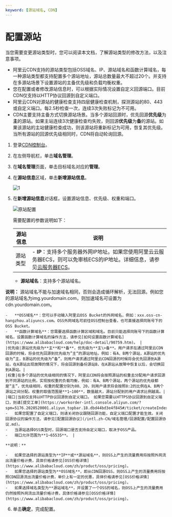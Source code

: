```yaml
---
keyword: [源站域名, CDN]
---
```


# 配置源站

当您需要变更源站类型时，您可以阅读本文档，了解源站类型的修改方法，以及注意事项。

-   阿里云CDN支持的源站类型包括OSS域名、IP、源站域名和函数计算域名，每一种源站类型都支持配置多个源站地址，源站总数量最大不超过20个。并支持在多源站场景下设置源站的主备优先级和负载均衡权重。
-   您在配置或者修改源站信息时，可以根据实际情况设置自定义回源端口。目前CDN仅支持以HTTP协议回源到自定义端口。
-   阿里云CDN对源站的健康检查支持四层健康检查机制，探测源站的80、443或自定义端口。每2.5秒检查一次，连续3次失败标记为不可用。
-   CDN主要支持主备方式切换源站场景。当多个源站回源时，优先回源**优先级**为**主**的源站。如果主站连续3次健康检查均失败，则回源**优先级**为**备**的源站。如果该源站的主站健康检查成功，则该源站将重新标记为可用，恢复其优先级。当所有源站的回源优先级相同时，CDN将自动轮询回源。

1.  登录[CDN控制台](https://cdn.console.aliyun.com)。

2.  在左侧导航栏，单击**域名管理**。

3.  在**域名管理**页面，单击目标域名对应的**管理**。

4.  在**源站信息**区域，单击**新增源站信息**。

    ![1](https://static-aliyun-doc.oss-accelerate.aliyuncs.com/assets/img/zh-CN/5984481261/p276724.png)

5.  在**新增源站信息**对话框，设置源站信息、优先级、权重和端口。

    ![原站配置](https://static-aliyun-doc.oss-accelerate.aliyuncs.com/assets/img/zh-CN/5984481261/p64107.png)

    需要配置的参数说明如下：

    |源站信息|说明|
    |----|--|
    |源站类型|    -   **IP**：支持多个服务器外网IP地址。如果您使用阿里云云服务器ECS，则可以免审核ECS的IP地址。详细信息，请参见[云服务器ECS](/intl.zh-CN/产品简介/什么是云服务器ECS.md)。
    -   **源站域名**：支持多个源站域名。

**说明：** 源站域名不能与加速域名相同，否则会造成循环解析，无法回源。例如您的源站域名为img.yourdomain.com，则加速域名可设置为cdn.yourdomain.com。

    -   **OSS域名**：您可以手动输入阿里云OSS Bucket的外网域名，例如：xxx.oss-cn-hangzhou.aliyuncs.com。OSS外网域名可前往OSS控制台查看，也可直接选择同账号下的OSS Bucket。
    -   **函数计算域名**：您需要选择函数计算区域和域名。目前只能选择同账号下的函数计算域名，设置函数计算域名的操作方法，请参见[如何设置函数计算域名](https://www.alibabacloud.com/help/doc-detail/90759.htm)。 |
    |优先级|源站优先级为**主**和**备**，优先级为**主\>备**。用户请求在通过阿里云CDN回源的时候，将会优先回源到优先级为”主“的源站地址。例如：有A、B两个源站，A源站的优先级为”主，B源站的优先级为“备”，则用户请求通过阿里云CDN回源的时候将会优先回源到A源站，在A源站出现故障的情况下，将会回源到备份源站B，在A源站从故障中恢复以后，会切换回到A源站。|
    |权重|在多个源站的优先级相同的情况下，阿里云CDN将会按照源站的权重去分配用户请求回源到不同源站的比例，实现按权重的负载均衡，例如：有A、B两个源站，两个源站的优先级都是“主”，优先级相同，权重的配置分别为80、20，则用户请求将会按照8:2的比例在A、B两个源站之间分配。权重的取值范围是**1~100**，数值越大，源站分配到的用户请求比例越高。|
    |端口|当前仅支持以HTTP协议回源到自定义端口。 如果您需要以HTTPS协议回源到自定义端口，则请[提交工单](https://workorder-intl.console.aliyun.com/?spm=5176.2020520001.aliyun_topbar.18.dbd44bd3e4f845#/ticket/createIndex)。     -   如果您配置了自定义端口，则请关闭协议跟随回源功能，自定义端口配置才能生效。关闭回源协议的操作方法，请参见[配置回源协议](/intl.zh-CN/域名管理/回源配置/配置回源协议.md)。
    -   当源站选择OSS类型时，回源端口是否支持自定义端口，取决于OSS产品。
    -   端口允许范围为**1~65535**。 |

    **说明：**

    -   如果您选择的源站类型为**IP**或**源站域名**，则OSS上产生的流量费用将按照外网流出流量价格计费，具体价格请参见[OSS价格详情](https://www.alibabacloud.com/zh/product/oss/pricing)。
    -   如果您选择的源站类型为**OSS域名**，即从CDN回源OSS，则OSS上产生的流量费用将按照CDN回源流出流量价格计费，单价上有一定的优惠，具体价格请参见[OSS价格详情](https://www.alibabacloud.com/zh/product/oss/pricing)。
    -   如果选择域名类型为**源站域名**，并设置了一个OSS的域名，则OSS上产生的流量费用仍然按照外网流出流量价格计费，具体价格请参见[OSS价格详情](https://www.alibabacloud.com/zh/product/oss/pricing)。
6.  单击**确定**，完成配置。


